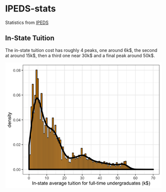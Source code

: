 # IPEDS-stats

 Statistics from [IPEDS](https://nces.ed.gov/ipeds/)
 
 
## In-State Tuition

The in-state tuition cost has roughly 4 peaks, one around 6k\$, the second at around 15k\$, then a third one near 30k\$ and a final peak around 50k\$.

![In-state Tuition Costs](images/tuition-inState.png)
